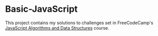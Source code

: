 # Basic-JavaScript

This project contains my solutions to challenges set in FreeCodeCamp's [JavaScript Algorithms and Data Structures](https://www.freecodecamp.org/learn/javascript-algorithms-and-data-structures) course.
